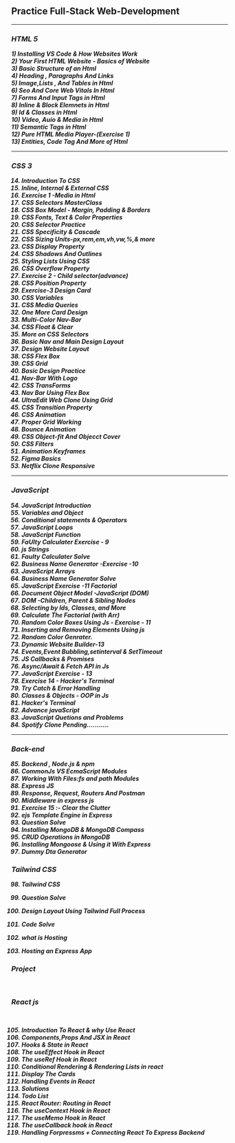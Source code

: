 ## Practice Full-Stack Web-Development
<i>
<hr>

<h3>HTML 5</h3>
<b>
1) Installing VS Code & How Websites Work            <br>
2) Your First HTML Website - Basics of Website       <br>
3) Basic Structure of an Html                        <br>
4) Heading , Paragraphs And Links                    <br>
5) Image,Lists , And Tables in Html                  <br>
6) Seo And Core Web Vitals In Html                   <br>
7) Forms And Input Tags in Html                      <br>
8) Inline & Block Elemnets in Html                   <br>
9) Id & Classes in Html                              <br>
10) Video, Auio & Media in Html                      <br>
11) Semantic Tags in Html                            <br>
12) Pure HTML Media Player-(Exercise 1)              <br>
13) Entities, Code Tag And More of Html              <br>
<hr>
<h3>CSS 3</h3>

14) Introduction To CSS                              <br>
15) Inline, Internal & External CSS                  <br>
16) Exercise 1 -Media in Html                        <br>
17) CSS Selectors MasterClass                        <br>
18) CSS Box Model - Margin, Padding & Borders        <br>
19) CSS Fonts, Text & Color Properties               <br>
20) CSS Selector Practice                            <br>
21) CSS Specificity & Cascade                        <br>
22) CSS Sizing Units-px,rem,em,vh,vw,%,& more        <br> 
23) CSS Display Property                             <br>
24) CSS Shadows And Outlines                         <br>
25) Styling Lists Using CSS                          <br>
26) CSS Overflow Property                            <br>
27) Exercise 2 - Child selector(advance)             <br>
28) CSS Position Property                            <br>
29) Exercise-3 Design Card                           <br>
30) CSS Variables                                    <br>
31) CSS Media Queries                                <br>
32) One More Card Design                             <br>
33) Multi-Color Nav-Bar                              <br>
34) CSS Float & Clear                                <br>
35) More on CSS Selectors                            <br>
36) Basic Nav and Main Design Layout                 <br>
37) Design Website Layout                            <br>
38) CSS <b>Flex Box</b>                              <br>                                      
39) CSS <b>Grid</b>                                  <br>
40) Basic Design Practice                            <br>
41) Nav-Bar With Logo                                <br>
42) CSS TransForms                                   <br>
43) Nav Bar Using Flex Box                           <br>
44) UltraEdit Web Clone Using Grid                   <br>
45) CSS Transition Property                          <br>
46) CSS Animation                                    <br>
47) Proper Grid Working                              <br>
48) Bounce Animation                                 <br>
49) CSS Object-fit And Objecct Cover                 <br>
50) CSS Filters                                      <br>
51) Animation Keyframes                              <br>
52) Figma Basics                                     <br>
53) Netflix Clone Responsive                         <br>
<hr>
<h3>JavaScript</h3>

54) JavaScript Introduction                          <br>
55) Variables and Object                             <br>
56) Conditional statements & Operators               <br>
57) JavaScript Loops                                 <br>
58) JavaScript Function                              <br>
59) FaUlty Calculater Exercise - 9                   <br>
60) js Strings                                       <br>
61) Faulty Calculater Solve                          <br>
62) Business Name Generator -Exercise -10            <br>
63) JavaScript <b>Arrays</b>                         <br>
64) Business Name Generator Solve                    <br>
65) JavaScript Exercise -11 Factorial                <br>
66) Document Object Model -JavaScript <b>(DOM)</b>   <br>
67) DOM -Children, Parent & Sibling Nodes            <br>
68) Selecting by Ids, Classes, and More              <br>
69) Calculate The Factorial (with Arr)               <br>
70) Random Color Boxes Using Js - Exercise - 11      <br>            
71) Inserting and Removing Elements Using js         <br>
72) Random Color Genrater.                           <br>
73) Dynamic Website Builder-13                       <br>
74) Events,Event Bubbling,setinterval & SetTimeout   <br>
75) JS Callbacks & Promises                          <br>
76) Async/Await & Fetch API in Js                    <br>
77) JavaScript Exercise -  13                        <br>
78) Exercise 14 - Hacker's Terminal                  <br>
79) Try Catch & Error Handling                       <br>
80) Classes & Objects - OOP in Js                    <br>
81) Hacker's Terminal                                <br>
82) Advance javaScript                               <br>
83) JavaScript Quetions and Problems                 <br>
84) Spotify Clone Pending...........                 <br>
<hr>

<h3>Back-end</h3>

85) Backend , Node.js & npm                          <br>
86) CommonJs VS EcmaScript Modules                   <br>
87) Working With Files:fs and path Modules           <br>
88) Express JS                                       <br>
89) Response, Request, Routers And Postman           <br>
90) Middleware in express js                         <br>
91) Exercise 15 :- Clear the Clutter                 <br>
92) ejs Template Engine in Express                   <br>
93) Question Solve                                   <br>
94) Installing MongoDB & MongoDB Compass             <br>
95) CRUD Operations in MongoDB                       <br>
96) Installing Mongoose & Using it With Express      <br>
97) Dummy Dta Generator                              <br>


<h3>Tailwind CSS</h3>

98) Tailwind CSS                                     <br>
99) Question Solve                                   <br>
100) Design Layout Using Tailwind Full Process       <br>

102) Code Solve                                       <br>
103) what is Hosting                                  <br>
104) Hosting an Express App                           <br>
<h3>Project</h3>                                      <br>

 <h3>React js</h3>                                   <br>

 105) Introduction To React & why Use React          <br> 
 106) Components,Props And JSX in React              <br>
 107) Hooks & State in React                         <br>
 108) The useEffect Hook in React                    <br>
 109) The useRef Hook in React                       <br>
 110) Conditional Rendering & Rendering Lists in react <br>
 111) Display The Cards                               <br>
 112) Handling Events in React                        <br>
 113) Solutions                                       <br>
 114) Todo List                                       <br>
 115) React Router: Routing in React                  <br>
 116) The useContext Hook in React                    <br>
 117) The useMemo Hook in React                       <br>
 118) The useCallback hook in React                   <br>
 119) Handling Forpressms + Connecting React To Express Backend <br>
</b>
</i>
